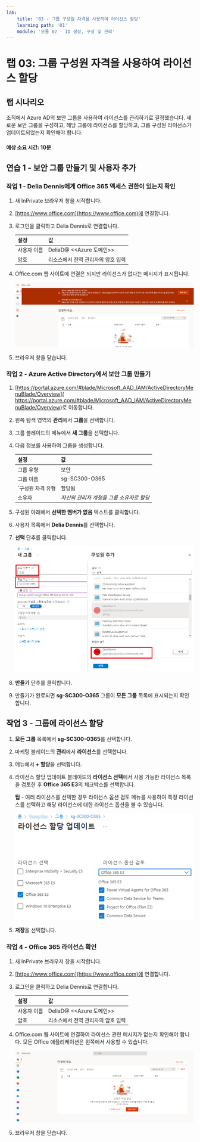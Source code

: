 ```yaml
---
lab:
    title: '03 - 그룹 구성원 자격을 사용하여 라이선스 할당'
    learning path: '01'
    module: '모듈 02 - ID 생성, 구성 및 관리'
---
```


# 랩 03: 그룹 구성원 자격을 사용하여 라이선스 할당

## 랩 시나리오

조직에서 Azure AD의 보안 그룹을 사용하여 라이선스를 관리하기로 결정했습니다. 새로운 보안 그룹을 구성하고, 해당 그룹에 라이선스를 할당하고, 그룹 구성원 라이선스가 업데이트되었는지 확인해야 합니다.

#### 예상 소요 시간: 10분

## 연습 1 - 보안 그룹 만들기 및 사용자 추가

### 작업 1 - Delia Dennis에게 Office 365 액세스 권한이 있는지 확인

1. 새 InPrivate 브라우저 창을 시작합니다.
2. [https://www.office.com](https://www.office.com)에 연결합니다.
3. 로그인을 클릭하고 Delia Dennis로 연결합니다.

    | **설정**| **값**|
    | :--- | :--- |
    | 사용자 이름 | DeliaD@ <<Azure 도메인>>|
    | 암호| 리소스에서 전역 관리자의 암호 입력|

4. Office.com 웹 사이트에 연결은 되지만 라이선스가 없다는 메시지가 표시됩니다.

    ![Delia Dennis로 로그인한 Office.com 웹 사이트의 화면 이미지. 라이선스가 할당되어 있지 않아 Office 애플리케이션을 사용할 수 없습니다.](./media/delia-no-office-license.png)
    
5. 브라우저 창을 닫습니다.

### 작업 2 - Azure Active Directory에서 보안 그룹 만들기

1. [https://portal.azure.com/#blade/Microsoft_AAD_IAM/ActiveDirectoryMenuBlade/Overview]( https://portal.azure.com/#blade/Microsoft_AAD_IAM/ActiveDirectoryMenuBlade/Overview)로 이동합니다.

2. 왼쪽 탐색 영역의 **관리**에서 **그룹**을 선택합니다.
3. 그룹 블레이드의 메뉴에서 **새 그룹**을 선택합니다.
4. 다음 정보를 사용하여 그룹을 생성합니다.

    | **설정**| **값**|
    | :--- | :--- |
    | 그룹 유형| 보안|
    | 그룹 이름| sg-SC300-O365|
    | `구성원 자격 유형| 할당됨|
    | 소유자| *자신의 관리자 계정을 그룹 소유자로 할당*|

5. 구성원 아래에서 **선택한 멤버가 없음** 텍스트를 클릭합니다.
6. 사용자 목록에서 **Delia Dennis**를 선택합니다.
7. **선택** 단추를 클릭합니다.

    ![그룹 유형, 그룹 이름, 소유자 및 구성원이 강조 표시된 새 그룹 블레이드를 보여주는 화면 이미지](./media/lp1-mod2-create-group.png)

8. **만들기** 단추를 클릭합니다.
9. 만들기가 완료되면 **sg-SC300-O365** 그룹이 **모든 그룹** 목록에 표시되는지 확인합니다.

## 작업 3 - 그룹에 라이선스 할당

1. **모든 그룹** 목록에서 **sg-SC300-O365**를 선택합니다.
2. 마케팅 블레이드의 **관리**에서 **라이선스**를 선택합니다.
3. 메뉴에서 **+ 할당**을 선택합니다.
4. 라이선스 할당 업데이트 블레이드의 **라이선스 선택**에서 사용 가능한 라이선스 목록을 검토한 후 **Office 365 E3**의 체크박스를 선택합니다.

    **팁** - 여러 라이선스를 선택한 경우 라이선스 옵션 검토 메뉴를 사용하여 특정 라이선스를 선택하고 해당 라이선스에 대한 라이선스 옵션을 볼 수 있습니다.

    ![선택된 라이선스와 그룹에 할당된 라이선스를 보여주는 화면 이미지. 여러 선택 옵션을 표시하는 라이선스 검토 메뉴도 선택되어 있습니다.](./media/lp1-mod2-assign-license-group.png)

6. **저장**을 선택합니다.

### 작업 4 - Office 365 라이선스 확인

1. 새 InPrivate 브라우저 창을 시작합니다.
2. [https://www.office.com](https://www.office.com)에 연결합니다.
3. 로그인을 클릭하고 Delia Dennis로 연결합니다.

    | **설정**| **값**|
    | :--- | :--- |
    | 사용자 이름 | DeliaD@ <<Azure 도메인>>|
    | 암호| 리소스에서 전역 관리자의 암호 입력|

4. Office.com 웹 사이트에 연결하여 라이선스 관련 메시지가 없는지 확인해야 합니다. 모든 Office 애플리케이션은 왼쪽에서 사용할 수 있습니다.

    ![Delia Dennis로 로그인한 Office.com 웹 사이트의 화면 이미지. 라이선스가 할당되었으므로 Office 애플리케이션을 사용할 수 있습니다.](./media/delia-office-license.png)
    
5. 브라우저 창을 닫습니다.
    
